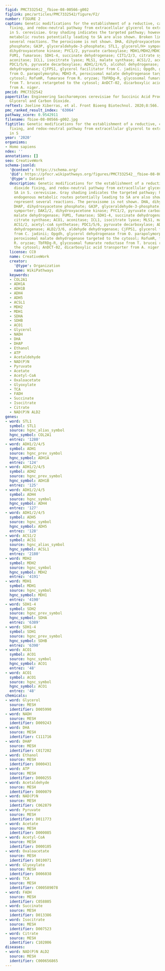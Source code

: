 ```yaml
---
figid: PMC7332542__fbioe-08-00566-g002
figlink: pmc/articles/PMC7332542/figure/F2/
number: FIGURE 2
caption: Genetic modifications for the establishment of a reductive, carbon dioxide
  fixing, and redox-neutral pathway from extracellular glycerol to extracellular SA
  in S. cerevisiae. Gray shading indicates the targeted pathway; however, other endogenous
  metabolic routes potentially leading to SA are also shown. Broken lines represent
  several reactions. The peroxisome is not shown. DHA, dihydroxyacetone; DHAP, dihydroxyacetone
  phosphate; GA3P, glyceraldehyde-3-phosphate; STL1, glycerol/H+ symporter; DAK1/2,
  dihydroxyacetone kinase; PYC1/2, pyruvate carboxylase; MDH1/MDH2/MDH3, malate dehydrogenase;
  FUM1, fumarase; SDH1-4, succinate dehydrogenase; CIT1/2/3, citrate synthase; ACO1,
  aconitase; ICL1, isocitrate lyase; MLS1, malate synthase; ACS1/2, acetyl-coA synthetase;
  PDC1/5/6, pyruvate decarboxylase; ADH1/2/4/5, alcohol dehydrogenase; ALD2/3/6, aldehyde
  dehydrogenase; CjFPS1, glycerol facilitator from C. jadinii; Opgdh, glycerol dehydrogenase
  from O. parapolymorpha; MDH3-R, peroxisomal malate dehydrogenase targeted to the
  cytosol; RofumR, fumarase from R. oryzae; TbFRDg-R, glycosomal fumarate reductase
  from T. brucei retargeted to the cytosol; AnDCT-02, dicarboxylic acid transporter
  from A. niger.
pmcid: PMC7332542
papertitle: Engineering Saccharomyces cerevisiae for Succinic Acid Production From
  Glycerol and Carbon Dioxide.
reftext: Joeline Xiberras, et al. Front Bioeng Biotechnol. 2020;8:566.
pmc_ranked_result_index: '63064'
pathway_score: 0.9542911
filename: fbioe-08-00566-g002.jpg
figtitle: Genetic modifications for the establishment of a reductive, carbon dioxide
  fixing, and redox-neutral pathway from extracellular glycerol to extracellular SA
  in S
year: '2020'
organisms:
- Homo sapiens
ndex: ''
annotations: []
seo: CreativeWork
schema-jsonld:
  '@context': https://schema.org/
  '@id': https://pfocr.wikipathways.org/figures/PMC7332542__fbioe-08-00566-g002.html
  '@type': Dataset
  description: Genetic modifications for the establishment of a reductive, carbon
    dioxide fixing, and redox-neutral pathway from extracellular glycerol to extracellular
    SA in S. cerevisiae. Gray shading indicates the targeted pathway; however, other
    endogenous metabolic routes potentially leading to SA are also shown. Broken lines
    represent several reactions. The peroxisome is not shown. DHA, dihydroxyacetone;
    DHAP, dihydroxyacetone phosphate; GA3P, glyceraldehyde-3-phosphate; STL1, glycerol/H+
    symporter; DAK1/2, dihydroxyacetone kinase; PYC1/2, pyruvate carboxylase; MDH1/MDH2/MDH3,
    malate dehydrogenase; FUM1, fumarase; SDH1-4, succinate dehydrogenase; CIT1/2/3,
    citrate synthase; ACO1, aconitase; ICL1, isocitrate lyase; MLS1, malate synthase;
    ACS1/2, acetyl-coA synthetase; PDC1/5/6, pyruvate decarboxylase; ADH1/2/4/5, alcohol
    dehydrogenase; ALD2/3/6, aldehyde dehydrogenase; CjFPS1, glycerol facilitator
    from C. jadinii; Opgdh, glycerol dehydrogenase from O. parapolymorpha; MDH3-R,
    peroxisomal malate dehydrogenase targeted to the cytosol; RofumR, fumarase from
    R. oryzae; TbFRDg-R, glycosomal fumarate reductase from T. brucei retargeted to
    the cytosol; AnDCT-02, dicarboxylic acid transporter from A. niger.
  license: CC0
  name: CreativeWork
  creator:
    '@type': Organization
    name: WikiPathways
  keywords:
  - COL2A1
  - ADH1A
  - ADH1B
  - ADH4
  - ADH5
  - ACSL1
  - MDH2
  - MDH1
  - SDHA
  - SDHB
  - ACO1
  - Glycerol
  - NADH
  - DHA
  - DHAP
  - Ethanol
  - ATP
  - Acetaldehyde
  - NAD(P)N
  - Pyruvate
  - Acetate
  - Acetyl-CoA
  - Oxaloacetate
  - Glyoxylate
  - TCA
  - FADH
  - Succinate
  - Isocitrate
  - Citrate
  - NAD(P)N ALD2
genes:
- word: STL1
  symbol: STL1
  source: hgnc_alias_symbol
  hgnc_symbol: COL2A1
  entrez: '1280'
- word: ADH1/2/4/5
  symbol: ADH1
  source: hgnc_prev_symbol
  hgnc_symbol: ADH1A
  entrez: '124'
- word: ADH1/2/4/5
  symbol: ADH2
  source: hgnc_prev_symbol
  hgnc_symbol: ADH1B
  entrez: '125'
- word: ADH1/2/4/5
  symbol: ADH4
  source: hgnc_symbol
  hgnc_symbol: ADH4
  entrez: '127'
- word: ADH1/2/4/5
  symbol: ADH5
  source: hgnc_symbol
  hgnc_symbol: ADH5
  entrez: '128'
- word: ACS1/2
  symbol: ACS1
  source: hgnc_alias_symbol
  hgnc_symbol: ACSL1
  entrez: '2180'
- word: MDH2
  symbol: MDH2
  source: hgnc_symbol
  hgnc_symbol: MDH2
  entrez: '4191'
- word: MDH1
  symbol: MDH1
  source: hgnc_symbol
  hgnc_symbol: MDH1
  entrez: '4190'
- word: SDH1-4
  symbol: SDH2
  source: hgnc_prev_symbol
  hgnc_symbol: SDHA
  entrez: '6389'
- word: SDH1-4
  symbol: SDH1
  source: hgnc_prev_symbol
  hgnc_symbol: SDHB
  entrez: '6390'
- word: ACO1
  symbol: ACO1
  source: hgnc_symbol
  hgnc_symbol: ACO1
  entrez: '48'
- word: ACO1
  symbol: ACO1
  source: hgnc_symbol
  hgnc_symbol: ACO1
  entrez: '48'
chemicals:
- word: Glycerol
  source: MESH
  identifier: D005990
- word: NADH
  source: MESH
  identifier: D009243
- word: DHA
  source: MESH
  identifier: C111716
- word: DHAP
  source: MESH
  identifier: C017202
- word: Ethanol
  source: MESH
  identifier: D000431
- word: ATP
  source: MESH
  identifier: D000255
- word: Acetaldehyde
  source: MESH
  identifier: D000079
- word: NAD(P)N
  source: MESH
  identifier: C062879
- word: Pyruvate
  source: MESH
  identifier: D011773
- word: Acetate
  source: MESH
  identifier: D000085
- word: Acetyl-CoA
  source: MESH
  identifier: D000105
- word: Oxaloacetate
  source: MESH
  identifier: D010071
- word: Glyoxylate
  source: MESH
  identifier: D006038
- word: TCA
  source: MESH
  identifier: C000589078
- word: FADH
  source: MESH
  identifier: C058805
- word: Succinate
  source: MESH
  identifier: D013386
- word: Isocitrate
  source: MESH
  identifier: D007523
- word: Citrate
  source: MESH
  identifier: C102006
diseases:
- word: NAD(P)N ALD2
  source: MESH
  identifier: C000656865
---
```

